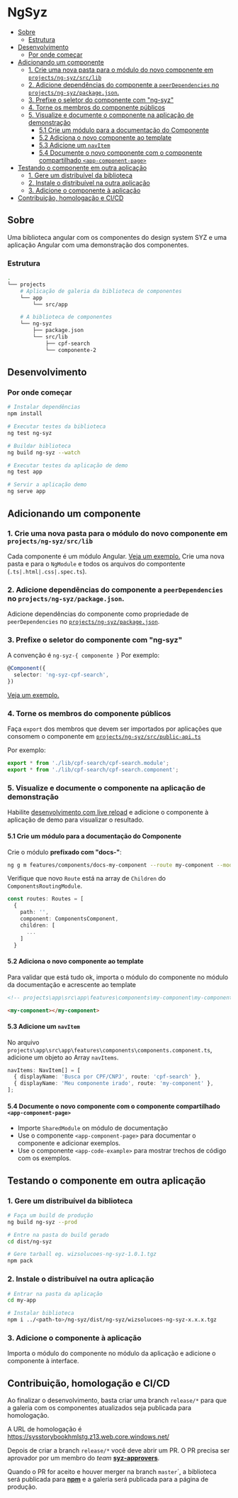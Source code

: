 <!-- omit in toc -->
# NgSyz

- [Sobre](#sobre)
  - [Estrutura](#estrutura)
- [Desenvolvimento](#desenvolvimento)
  - [Por onde começar](#por-onde-começar)
- [Adicionando um componente](#adicionando-um-componente)
  - [1. Crie uma nova pasta para o módulo do novo componente em `projects/ng-syz/src/lib`](#1-crie-uma-nova-pasta-para-o-módulo-do-novo-componente-em-projectsng-syzsrclib)
  - [2. Adicione dependências do componente a `peerDependencies` no `projects/ng-syz/package.json`.](#2-adicione-dependências-do-componente-a-peerdependencies-no-projectsng-syzpackagejson)
  - [3. Prefixe o seletor do componente com "ng-syz"](#3-prefixe-o-seletor-do-componente-com-ng-syz)
  - [4. Torne os membros do componente públicos](#4-torne-os-membros-do-componente-públicos)
  - [5. Visualize e documente o componente na aplicação de demonstração](#5-visualize-e-documente-o-componente-na-aplicação-de-demonstração)
    - [5.1 Crie um módulo para a documentação do Componente](#51-crie-um-módulo-para-a-documentação-do-componente)
    - [5.2 Adiciona o novo componente ao template](#52-adiciona-o-novo-componente-ao-template)
    - [5.3 Adicione um `navItem`](#53-adicione-um-navitem)
    - [5.4 Documente o novo componente com o componente compartilhado `<app-component-page>`](#54-documente-o-novo-componente-com-o-componente-compartilhado-app-component-page)
- [Testando o componente em outra aplicação](#testando-o-componente-em-outra-aplicação)
  - [1. Gere um distribuível da biblioteca](#1-gere-um-distribuível-da-biblioteca)
  - [2. Instale o distribuível na outra aplicação](#2-instale-o-distribuível-na-outra-aplicação)
  - [3. Adicione o componente à aplicação](#3-adicione-o-componente-à-aplicação)
- [Contribuição, homologação e CI/CD](#contribuição-homologação-e-cicd)

## Sobre
Uma biblioteca angular com os componentes do design system SYZ e uma aplicação Angular com uma demonstração dos componentes.

### Estrutura
```bash
.
└── projects
    # Aplicação de galeria da biblioteca de componentes
    └── app 
        └── src/app

    # A biblioteca de componentes
    └── ng-syz 
        ├── package.json
        └── src/lib
            ├── cpf-search
            └── componente-2
```

## Desenvolvimento
### Por onde começar
```bash
# Instalar dependências
npm install

# Executar testes da biblioteca
ng test ng-syz

# Buildar biblioteca
ng build ng-syz --watch

# Executar testes da aplicação de demo
ng test app

# Servir a aplicação demo
ng serve app
```

## Adicionando um componente
### 1. Crie uma nova pasta para o módulo do novo componente em `projects/ng-syz/src/lib`
Cada componente é um módulo Angular. [Veja um exemplo.](./projects/ng-syz/src/lib/cpf-search/cpf-search.module.ts) Crie uma nova pasta e para o `NgModule` e todos os arquivos do compontente (`.ts|.html|.css|.spec.ts`). 


### 2. Adicione dependências do componente a `peerDependencies` no `projects/ng-syz/package.json`.
Adicione dependências do componente como propriedade de `peerDependencies` no [`projects/ng-syz/package.json`](./projects/ng-syz/package.json).

   
### 3. Prefixe o seletor do componente com "ng-syz"
A convenção é `ng-syz-{ componente }`
Por exemplo:
```ts
@Component({
  selector: 'ng-syz-cpf-search',
})
```
[Veja um exemplo.](./projects/ng-syz/src/lib/cpf-search/cpf-search.component.ts)

### 4. Torne os membros do componente públicos
Faça `export` dos membros que devem ser importados por aplicações que consomem o componente em [`projects/ng-syz/src/public-api.ts`](./projects/ng-syz/src/public-api.ts)

Por exemplo:
```ts
export * from './lib/cpf-search/cpf-search.module';
export * from './lib/cpf-search/cpf-search.component';
```

### 5. Visualize e documente o componente na aplicação de demonstração
Habilite [desenvolvimento com live reload](#desenvolvimento-com-live-reload) e adicione o componente à aplicação de demo para visualizar o resultado.

#### 5.1 Crie um módulo para a documentação do Componente
Crie o módulo **prefixado com "docs-"**:
```bash
ng g m features/components/docs-my-component --route my-component --module features/components/components.module.ts
```

Verifique que novo `Route` está na array de `Children` do `ComponentsRoutingModule`.
```ts
const routes: Routes = [
  {
    path: '',
    component: ComponentsComponent,
    children: [
      ...
    ]
  }
```

#### 5.2 Adiciona o novo componente ao template
Para validar que está tudo ok, importa o módulo do componente no módulo da documentação e acrescente ao template

```html
<!-- projects\app\src\app\features\components\my-component\my-component.component.html -->

<my-component></my-component>
```

#### 5.3 Adicione um `navItem`
No arquivo `projects\app\src\app\features\components\components.component.ts`, adicione um objeto ao Array `navItems`.

```ts
navItems: NavItem[] = [
  { displayName: 'Busca por CPF/CNPJ', route: 'cpf-search' },
  { displayName: 'Meu componente irado', route: 'my-component' },
];
```

#### 5.4 Documente o novo componente com o componente compartilhado `<app-component-page>`
- Importe `SharedModule` on módulo de documentação
- Use o componente `<app-component-page>` para documentar o componente e adicionar exemplos.
- Use o componente `<app-code-example>` para mostrar trechos de código com os exemplos.

## Testando o componente em outra aplicação
### 1. Gere um distribuível da biblioteca
```bash
# Faça um build de produção
ng build ng-syz --prod

# Entre na pasta do build gerado
cd dist/ng-syz

# Gere tarball eg. wizsolucoes-ng-syz-1.0.1.tgz
npm pack
```

### 2. Instale o distribuível na outra aplicação
```bash
# Entrar na pasta da aplicação
cd my-app

# Instalar biblioteca
npm i ../<path-to>/ng-syz/dist/ng-syz/wizsolucoes-ng-syz-x.x.x.tgz
```

### 3. Adicione o componente à aplicação
Importa o módulo do componente no módulo da aplicação e adicione o componente à interface.

## Contribuição, homologação e CI/CD
Ao finalizar o desenvolvimento, basta criar uma branch `release/*` para que a galeria com os componentes atualizados seja publicada para homologação.

A URL de homologação é https://sysstorybookhmlstg.z13.web.core.windows.net/

Depois de criar a branch `release/*` você deve abrir um PR. O PR precisa ser aprovador por um membro do _team_ **[syz-approvers](https://github.com/orgs/wizsolucoes/teams/syz-approvers/members)**.

Quando o PR for aceito e houver merger na branch `master`´, a biblioteca será publicada para **[npm](https://www.npmjs.com/package/@wizsolucoes/ng-syz)** e a galeria será publicada para a página de produção. 



